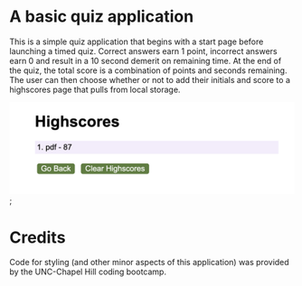 # A basic quiz application
This is a simple quiz application that begins with a start page before launching a timed quiz. Correct answers earn 1 point, incorrect answers earn 0 and result in a 10 second demerit on remaining time. At the end of the quiz, the total score is a combination of points and seconds remaining. The user can then choose whether or not to add their initials and score to a highscores page that pulls from local storage. 

![](./assets/cqhs.png);

# Credits
Code for styling (and other minor aspects of this application) was provided by the UNC-Chapel Hill coding bootcamp. 